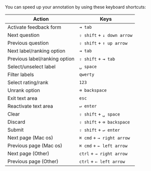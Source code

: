 You can speed up your annotation by using these keyboard shortcuts:

| Action                       | Keys                          |
| ---------------------------- | ----------------------------- |
| Activate feedback form       | `⇥ tab`                       |
| Next question                | `⇧ shift` + `↓ down arrow`    |
| Previous question            | `⇧ shift` + `↑ up arrow`      |
| Next label/ranking option    | `⇥ tab`                       |
| Previous label/ranking option| `⇧ shift` + `⇥ tab`           |
| Select/unselect label        | `␣ space`                     |
| Filter labels                | `qwerty`                      |
| Select rating/rank           | `123`                         |
| Unrank option                | `⌫ backspace`                 |
| Exit text area               | `esc`                         |
| Reactivate text area         | `↵ enter`                     |
| Clear                        | `⇧ shift` + `␣ space`         |
| Discard                      | `⇧ shift` + `⌫ backspace`     |
| Submit                       | `⇧ shift` + `↵ enter`         |
| Next page (Mac os)           | `⌘ cmd` + `→ right arrow`     |
| Previous page (Mac os)       | `⌘ cmd` + `← left arrow`      |
| Next page (Other)            | `ctrl` + `→ right arrow`      |
| Previous page (Other)        | `ctrl` + `← left arrow`       |
